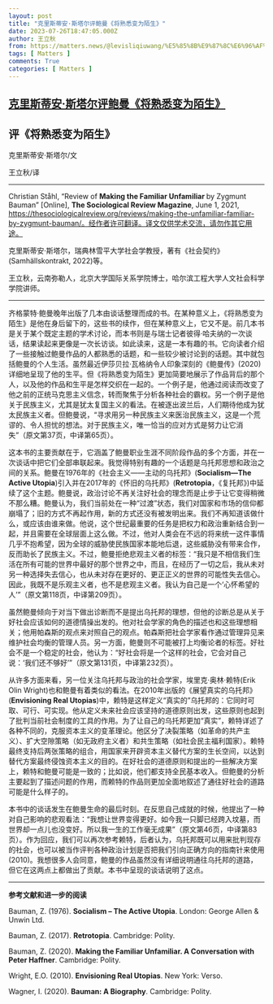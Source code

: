 ```yaml
---
layout: post
title: "克里斯蒂安·斯塔尔评鲍曼《将熟悉变为陌生》"
date: 2023-07-26T18:47:05.000Z
author: 王立秋
from: https://matters.news/@levisliqiuwang/%E5%85%8B%E9%87%8C%E6%96%AF%E8%92%82%E5%AE%89-%E6%96%AF%E5%A1%94%E5%B0%94%E8%AF%84%E9%B2%8D%E6%9B%BC-%E5%B0%86%E7%86%9F%E6%82%89%E5%8F%98%E4%B8%BA%E9%99%8C%E7%94%9F-bafybeie4k3xie7qcoajpms7bqegdxma6o32nn5vbe2sqomoggynrxpfwyy
tags: [ Matters ]
comments: True
categories: [ Matters ]
---
```

<!--1690397225000-->
[克里斯蒂安·斯塔尔评鲍曼《将熟悉变为陌生》](https://matters.news/@levisliqiuwang/%E5%85%8B%E9%87%8C%E6%96%AF%E8%92%82%E5%AE%89-%E6%96%AF%E5%A1%94%E5%B0%94%E8%AF%84%E9%B2%8D%E6%9B%BC-%E5%B0%86%E7%86%9F%E6%82%89%E5%8F%98%E4%B8%BA%E9%99%8C%E7%94%9F-bafybeie4k3xie7qcoajpms7bqegdxma6o32nn5vbe2sqomoggynrxpfwyy)
------

<div>
<h2><strong>评《将熟悉变为陌生》</strong></h2><p></p><p></p><p>克里斯蒂安·斯塔尔/文</p><p>王立秋/译</p><p></p><hr><p></p><p>Christian Ståhl, “Review of <strong>Making the Familiar Unfamiliar </strong>by Zygmunt Bauman” [Online], <strong>The Sociological Review Magazine</strong>, June 1, 2021, <a target="_blank" rel="noopener noreferrer nofollow" href="https://thesociologicalreview.org/reviews/making-the-unfamiliar-familiar-by-zygmunt-bauman/%E3%80%82%E7%BB%8F%E4%BD%9C%E8%80%85%E8%AE%B8%E5%8F%AF%E7%BF%BB%E8%AF%91%E3%80%82%E8%AF%91%E6%96%87%E4%BB%85%E4%BE%9B%E5%AD%A6%E6%9C%AF%E4%BA%A4%E6%B5%81%EF%BC%8C%E8%AF%B7%E5%8B%BF%E4%BD%9C%E5%85%B6%E5%AE%83%E7%94%A8%E9%80%94%E3%80%82">https://thesociologicalreview.org/reviews/making-the-unfamiliar-familiar-by-zygmunt-bauman/。经作者许可翻译。译文仅供学术交流，请勿作其它用途。</a></p><p>克里斯蒂安·斯塔尔，瑞典林雪平大学社会学教授，著有《社会契约》(Samhällskontrakt, 2022)等。</p><p>王立秋，云南弥勒人，北京大学国际关系学院博士，哈尔滨工程大学人文社会科学学院讲师。</p><p></p><hr><p></p><p>齐格蒙特·鲍曼晚年出版了几本由谈话整理而成的书。在某种意义上，《将熟悉变为陌生》是他在身后留下的，这些书的续作，但在某种意义上，它又不是。前几本书是关于某个既定主题的学术讨论，而本书则是与瑞士记者彼得·哈夫纳的一次谈话，结果读起来更像是一次长访谈。如此读来，这是一本有趣的书。它向读者介绍了一些接触过鲍曼作品的人都熟悉的话题，和一些较少被讨论到的话题。其中就包括鲍曼的个人生活。虽然最近伊莎贝拉·瓦格纳令人印象深刻的《鲍曼传》(2020)详细地呈现了他的生平。但《将熟悉变为陌生》更加简要地展示了作品背后的那个人，以及他的作品和生平是怎样交织在一起的。一个例子是，他通过阅读而改变了他之前的正统马克思主义信念，转而聚焦于分析各种社会的霸权。另一个例子是他关于民族主义，尤其是犹太复国主义的看法。在被逐出波兰后，人们期待他成为犹太民族主义者。但鲍曼说，“寻求用另一种民族主义来医治民族主义，这是一个荒谬的、令人担忧的想法。对于民族主义，唯一恰当的应对方式是努力让它消失”（原文第37页，中译第65页）。</p><p>这本书的主要贡献在于，它涵盖了鲍曼职业生涯不同阶段作品的多个方面，并在一次谈话中把它们全部串联起来。我觉得特别有趣的一个话题是乌托邦思想和政治之间的关系。鲍曼在1976年的《社会主义——主动的乌托邦》(<strong>Socialism—The Active Utopia</strong>)引入并在2017年的《怀旧的乌托邦》(<strong>Retrotopia</strong>，《复托邦》)中延续了这个主题。鲍曼说，政治讨论不再关注好社会的理念而是止步于让它变得稍微不那么糟。鲍曼认为，我们当前处在一种“过渡”状态，我们对国家和市场的信仰都崩塌了；旧的方式不再起作用，新的方式还没有被发明出来。我们不再知道该做什么，或应该由谁来做。他说，这个世纪最重要的任务是把权力和政治重新结合到一起，并且需要在全球层面上这么做。不过，他对人类会在不远的将来统一这件事情几乎不抱希望，因为全球的威胁使民族国家本能地后退，这些威胁没有带来合作，反而助长了民族主义。不过，鲍曼拒绝悲观主义者的标签：“我只是不相信我们生活在所有可能的世界中最好的那个世界之中，而且，在经历了一切之后，我从未对另一种选择失去信心，也从未对存在更好的、更正正义的世界的可能性失去信心。因此，我既不是乐观主义者，也不是悲观主义者。我认为自己是一个‘心怀希望的人’”（原文第118页，中译第209页）。</p><p>虽然鲍曼倾向于对当下做出诊断而不是提出乌托邦的理想，但他的诊断总是从关于好社会应该如何的道德情操出发的。他对社会学家的角色的描述也和这些理想相关；他用帕森斯的观点来对照自己的观点。帕森斯把社会学家看作通过管理异见来维护社会均衡的管理人员。另一方面，鲍曼则不可能被打上均衡论者的标签。好社会不是一个稳定的社会，他认为：“好社会将是一个这样的社会，它会对自己说：‘我们还不够好’”（原文第131页，中译第232页）。</p><p>从许多方面来看，另一位关注乌托邦与政治的社会学家，埃里克·奥林·赖特(Erik Olin Wright)也和鲍曼有着类似的看法。在2010年出版的《展望真实的乌托邦》(<strong>Envisioning Real Utopias</strong>)中，赖特是这样定义“真实的”乌托邦的：它同时可取、可行、可实现。他从定义未来社会应该坚持的道德原则出发，这些原则也起到了批判当前社会制度的工具的作用。为了让自己的乌托邦更加“真实”，赖特详述了各种不同的，克服资本主义的变革理论。他区分了决裂策略（如革命的共产主义）、扩大空隙策略（如无政府主义者）和共生策略（如社会民主福利国家）。赖特最终支持后两张策略的组合，用国家来开辟资本主义替代方案的生长空间，以达到替代方案最终侵蚀资本主义的目的。在好社会的道德原则和提出的一些解决方案上，赖特和鲍曼可能是一致的；比如说，他们都支持全民基本收入。但鲍曼的分析主要起到了描述问题的作用，而赖特的作品则更加全面地叙述了通往好社会的道路可能是什么样子的。</p><p>本书中的谈话发生在鲍曼生命的最后时刻。在反思自己成就的时候，他提出了一种对自己影响的悲观看法：“我想让世界变得更好。如今我一只脚已经跨入坟墓，而世界却一点儿也没变好。所以我一生的工作毫无成果”（原文第46页，中译第83页）。作为回应，我们可以再次参考赖特，后者认为，乌托邦既可以用来批判现存的社会，也可以被当作评判各种政治计划是否把我们引向正确方向的指南针来使用(2010)。我想很多人会同意，鲍曼的作品虽然没有详细说明通往乌托邦的道路，但它在这两点上都做出了贡献。本书中呈现的谈话说明了这点。</p><p></p><hr><p></p><p><strong>参考文献和进一步的阅读</strong></p><p>Bauman, Z. (1976). <strong>Socialism – The Active Utopia</strong>. London: George Allen & Unwin Ltd.</p><p>Bauman, Z. (2017). <strong>Retrotopia</strong>. Cambridge: Polity.</p><p>Bauman, Z. (2020). <strong>Making the Familiar Unfamiliar. A Conversation with Peter Haffner</strong>. Cambridge: Polity.</p><p>Wright, E.O. (2010). <strong>Envisioning Real Utopias</strong>. New York: Verso.</p><p>Wagner, I. (2020). <strong>Bauman: A Biography</strong>. Cambridge: Polity.</p>
</div>
